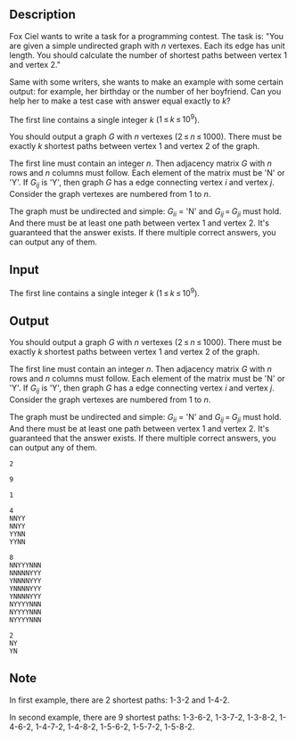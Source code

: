 ## Description

<div><p>Fox Ciel wants to write a task for a programming contest. The task is: "You are given a simple undirected graph with <span class="tex-span"><i>n</i></span> vertexes. Each its edge has unit length. You should calculate the number of shortest paths between vertex 1 and vertex 2."</p><p>Same with some writers, she wants to make an example with some certain output: for example, her birthday or the number of her boyfriend. Can you help her to make a test case with answer equal exactly to <span class="tex-span"><i>k</i></span>?</p></div><div class="input-specification"><p>The first line contains a single integer <span class="tex-span"><i>k</i></span> (<span class="tex-span">1 ≤ <i>k</i> ≤ 10<sup class="upper-index">9</sup></span>).</p></div><div class="output-specification"><p>You should output a graph <span class="tex-span"><i>G</i></span> with <span class="tex-span"><i>n</i></span> vertexes (<span class="tex-span">2 ≤ <i>n</i> ≤ 1000</span>). There must be exactly <span class="tex-span"><i>k</i></span> shortest paths between vertex 1 and vertex 2 of the graph.</p><p>The first line must contain an integer <span class="tex-span"><i>n</i></span>. Then adjacency matrix <span class="tex-span"><i>G</i></span> with <span class="tex-span"><i>n</i></span> rows and <span class="tex-span"><i>n</i></span> columns must follow. Each element of the matrix must be '<span class="tex-font-style-tt">N</span>' or '<span class="tex-font-style-tt">Y</span>'. If <span class="tex-span"><i>G</i><sub class="lower-index"><i>ij</i></sub></span> is '<span class="tex-font-style-tt">Y</span>', then graph <span class="tex-span"><i>G</i></span> has a edge connecting vertex <span class="tex-span"><i>i</i></span> and vertex <span class="tex-span"><i>j</i></span>. Consider the graph vertexes are numbered from 1 to <span class="tex-span"><i>n</i></span>.</p><p>The graph must be undirected and simple: <span class="tex-span"><i>G</i><sub class="lower-index"><i>ii</i></sub></span> = '<span class="tex-font-style-tt">N</span>' and <span class="tex-span"><i>G</i><sub class="lower-index"><i>ij</i></sub> = <i>G</i><sub class="lower-index"><i>ji</i></sub></span> must hold. And there must be at least one path between vertex 1 and vertex 2. It's guaranteed that the answer exists. If there multiple correct answers, you can output any of them. </p></div>

## Input

<p>The first line contains a single integer <span class="tex-span"><i>k</i></span> (<span class="tex-span">1 ≤ <i>k</i> ≤ 10<sup class="upper-index">9</sup></span>).</p>

## Output

<p>You should output a graph <span class="tex-span"><i>G</i></span> with <span class="tex-span"><i>n</i></span> vertexes (<span class="tex-span">2 ≤ <i>n</i> ≤ 1000</span>). There must be exactly <span class="tex-span"><i>k</i></span> shortest paths between vertex 1 and vertex 2 of the graph.</p><p>The first line must contain an integer <span class="tex-span"><i>n</i></span>. Then adjacency matrix <span class="tex-span"><i>G</i></span> with <span class="tex-span"><i>n</i></span> rows and <span class="tex-span"><i>n</i></span> columns must follow. Each element of the matrix must be '<span class="tex-font-style-tt">N</span>' or '<span class="tex-font-style-tt">Y</span>'. If <span class="tex-span"><i>G</i><sub class="lower-index"><i>ij</i></sub></span> is '<span class="tex-font-style-tt">Y</span>', then graph <span class="tex-span"><i>G</i></span> has a edge connecting vertex <span class="tex-span"><i>i</i></span> and vertex <span class="tex-span"><i>j</i></span>. Consider the graph vertexes are numbered from 1 to <span class="tex-span"><i>n</i></span>.</p><p>The graph must be undirected and simple: <span class="tex-span"><i>G</i><sub class="lower-index"><i>ii</i></sub></span> = '<span class="tex-font-style-tt">N</span>' and <span class="tex-span"><i>G</i><sub class="lower-index"><i>ij</i></sub> = <i>G</i><sub class="lower-index"><i>ji</i></sub></span> must hold. And there must be at least one path between vertex 1 and vertex 2. It's guaranteed that the answer exists. If there multiple correct answers, you can output any of them. </p>





```input1
2
```




```input2
9
```




```input3
1
```




```output1
4
NNYY
NNYY
YYNN
YYNN
```




```output2
8
NNYYYNNN
NNNNNYYY
YNNNNYYY
YNNNNYYY
YNNNNYYY
NYYYYNNN
NYYYYNNN
NYYYYNNN
```




```output3
2
NY
YN
```



## Note

<p>In first example, there are 2 shortest paths: 1-3-2 and 1-4-2.</p><p>In second example, there are 9 shortest paths: 1-3-6-2, 1-3-7-2, 1-3-8-2, 1-4-6-2, 1-4-7-2, 1-4-8-2, 1-5-6-2, 1-5-7-2, 1-5-8-2.</p>

